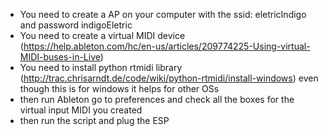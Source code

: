 - You need to create a AP on your computer with the ssid: eletricIndigo and password indigoEletric
- You need to create a virtual MIDI device (https://help.ableton.com/hc/en-us/articles/209774225-Using-virtual-MIDI-buses-in-Live)
- You need to install python rtmidi library (http://trac.chrisarndt.de/code/wiki/python-rtmidi/install-windows) even though this is for windows it helps for other OSs
- then run Ableton go to preferences and check all the boxes for the virtual input MIDI you created
- then run the script and plug the ESP

